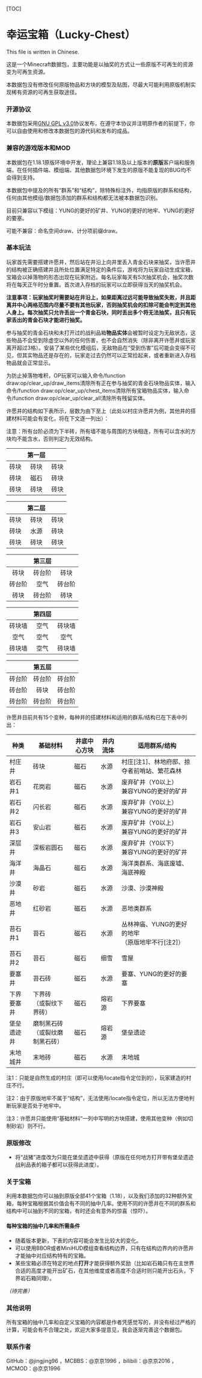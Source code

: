 [TOC]

# 幸运宝箱（Lucky-Chest）

This file is written in Chinese.

这是一个Minecraft数据包，主要功能是以抽奖的方式让一些原版不可再生的资源变为可再生资源。

本数据包没有修改任何原版物品和方块的模型及贴图，尽最大可能利用原版机制实现稀有资源的可再生获取途径。

### 开源协议

本数据包采用[GNU GPL v3.0](http://www.gnu.org/licenses/gpl-3.0.en.html)协议发布，在遵守本协议并注明原作者的前提下，你可以自由使用和修改本数据包的源代码和发布的成品。

### 兼容的游戏版本和MOD

本数据包在1.18.1原版环境中开发，理论上兼容1.18及以上版本的**原版**客户端和服务端，在任何插件端、模组端、其他数据包环境下发生的原版不能复现的BUG均不会得到支持。

本数据包中提及的所有“群系”和“结构”，除特殊标注外，均指原版的群系和结构，任何由其他模组/数据包添加的群系和结构都无法被本数据包识别。

目前只兼容以下模组：YUNG的更好的矿井、YUNG的更好的地牢、YUNG的更好的要塞。

可能不兼容：命名空间draw、计分项前缀draw。

### 基本玩法

玩家首先需要搭建许愿井，然后站在井沿上向井里丢入青金石块来抽奖，当许愿井的结构被正确搭建并且所处位置满足特定的条件后，游戏将为玩家自动生成宝箱，宝箱会以掉落物的形态出现在玩家附近。每名玩家每天有5次抽奖机会，抽奖次数将在每天正午时分重置。首次进入存档的玩家可以立即获得当天的抽奖机会。

**注意事项：玩家抽奖时需要站在井沿上，如果距离过远可能导致抽奖失败，并且距离井中心两格范围内尽量不要有其他玩家，否则抽奖机会的扣除可能会判定到其他人身上。每次抽奖只允许丢出一个青金石块，同时丢出多个将无法抽奖，且只有玩家丢出的青金石块才能进行抽奖。**

参与抽奖的青金石块和未打开过的战利品箱**物品实体**会被暂时设定为无敌状态，这些物品不会受到除虚空以外的任何伤害，也不会自然消失（除非离开许愿井或玩家离开超过3格）。安装了某些优化模组后，无敌物品在“受到伤害”后可能会变得不可见，但其实物品还是存在的，玩家走过去仍然可以正常捡起来，或者重新进入存档物品就会正常显示。

为防止掉落物堆积，OP玩家可以输入命令/function draw:op/clear_up/draw_items清除所有正在参与抽奖的青金石块物品实体，输入命令/function draw:op/clear_up/chest_items清除所有宝箱物品实体，输入命令/function draw:op/clear_up/clear_all清除所有残留实体。

许愿井的结构如下表所示，层数为由下至上（此处以村庄许愿井为例，其他井的搭建材料可能会有变化，将在下文逐一列出）：

注意：所有台阶必须为下半砖，所有墙不能与周围的方块相连，所有可以含水的方块均不能含水，否则判定为无效结构。

|      | 第一层  |      |
| :--: | :--: | :--: |
|  砖块  |  砖块  |  砖块  |
|  砖块  |  磁石  |  砖块  |
|  砖块  |  砖块  |  砖块  |

|      | 第二层  |      |
| :--: | :--: | :--: |
|  砖块  |  砖块  |  砖块  |
|  砖块  |  水源  |  砖块  |
|  砖块  |  砖块  |  砖块  |

|      | 第三层  |      |
| :--: | :--: | :--: |
|  砖块  | 砖台阶  |  砖块  |
| 砖台阶  |  空气  | 砖台阶  |
|  砖块  | 砖台阶  |  砖块  |

|      | 第四层  |      |
| :--: | :--: | :--: |
| 砖块墙  |  空气  | 砖块墙  |
|  空气  |  空气  |  空气  |
| 砖块墙  |  空气  | 砖块墙  |

|      | 第五层  |      |
| :--: | :--: | :--: |
| 砖台阶  | 砖台阶  | 砖台阶  |
| 砖台阶  |  砖块  | 砖台阶  |
| 砖台阶  | 砖台阶  | 砖台阶  |

许愿井目前共有15个变种，每种井的搭建材料和适用的群系/结构已在下表中列出：

| 种类    | 基础材料                 | 井底中心方块 | 井内流体 | 适用群系/结构                          |
| ----- | -------------------- | ------ | ---- | -------------------------------- |
| 村庄井   | 砖块                   | 磁石     | 水源   | 村庄[注1]、林地府邸、掠夺者前哨站、繁花森林          |
| 岩石井1  | 花岗岩                  | 磁石     | 水源   | 废弃矿井（Y0以上）<br/>兼容YUNG的更好的矿井      |
| 岩石井2  | 闪长岩                  | 磁石     | 水源   | 废弃矿井（Y0以上）<br/>兼容YUNG的更好的矿井      |
| 岩石井3  | 安山岩                  | 磁石     | 水源   | 废弃矿井（Y0以上）<br/>兼容YUNG的更好的矿井      |
| 深层井   | 深板岩圆石                | 磁石     | 水源   | 废弃矿井（Y0以下）<br/>兼容YUNG的更好的矿井      |
| 海洋井   | 海晶石                  | 磁石     | 水源   | 海洋类群系、海底废墟、海底神殿                  |
| 沙漠井   | 砂岩                   | 磁石     | 水源   | 沙漠、沙漠神殿                          |
| 恶地井   | 红砂岩                  | 磁石     | 水源   | 恶地类群系                            |
| 苔石井1  | 苔石                   | 磁石     | 水源   | 丛林神庙、YUNG的更好的地牢<br/>（原版地牢不行[注2]） |
| 苔石井2  | 苔石                   | 磁石     | 细雪   | 雪屋                               |
| 要塞井   | 苔石砖                  | 磁石     | 水源   | 要塞、YUNG的更好的要塞                    |
| 下界要塞井 | 下界砖<br/>（或裂纹下界砖）     | 磁石     | 熔岩源  | 下界要塞                             |
| 堡垒遗迹井 | 磨制黑石砖<br/>（或裂纹磨制黑石砖） | 磁石     | 熔岩源  | 堡垒遗迹                             |
| 末地城井  | 末地砖                  | 磁石     | 水源   | 末地城                              |

注1：只能是自然生成的村庄（即可以使用/locate指令定位到的），玩家建造的村庄不行。

注2：由于原版地牢不属于“结构”，无法使用/locate指令定位，所以无法方便地判断玩家是否处于地牢中。

注3：许愿井只能使用“基础材料”一列中写明的方块搭建，使用其他变种（例如切制砂岩）则不行。

### 原版修改

* 将“战猪”进度改为只能在堡垒遗迹中获得（原版在任何地方打开带有堡垒遗迹战利品表的箱子都可以获得此进度）。

### 关于宝箱

利用本数据包你可以抽到原版全部41个宝箱（1.18），以及我们添加的32种额外宝箱，每种宝箱根据其价值会有不同的抽中几率。使用不同的许愿井在不同的群系和结构中可以抽到不同的宝箱，有时还会有意外的惊喜（惊吓）。

#### 每种宝箱的抽中几率和所需条件

* 随着版本更新，下表的内容可能会发生比较大的变化。
* 可以使用BBOR或者MiniHUD模组查看结构边界，只有在结构边界内的许愿井才能抽中对应结构特有的宝箱。
* 某些宝箱必须在特定的地点**打开**才能获得额外奖励（比如岩石箱只有在主世界合适的高度才能开出矿石，在其他维度或者高度不合适时则只能开出石头，下界岩石箱同理）。

*（待完善）*

### 其他说明

所有宝箱的抽中几率和自定义宝箱的内容都是作者凭感觉写的，并没有经过严格的计算，可能会有不合理之处，欢迎大家多提意见，我会逐渐完善这个数据包。

### 联系作者

GitHub：@jingjing96 ，MCBBS：@京京1996 ，bilibili：@京京2016 ，MCMOD：@京京1996
